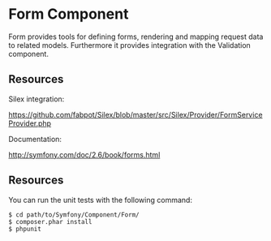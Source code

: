Form Component
==============

Form provides tools for defining forms, rendering and mapping request data to
related models. Furthermore it provides integration with the Validation
component.

Resources
---------

Silex integration:

https://github.com/fabpot/Silex/blob/master/src/Silex/Provider/FormServiceProvider.php

Documentation:

http://symfony.com/doc/2.6/book/forms.html

Resources
---------

You can run the unit tests with the following command:

    $ cd path/to/Symfony/Component/Form/
    $ composer.phar install
    $ phpunit
